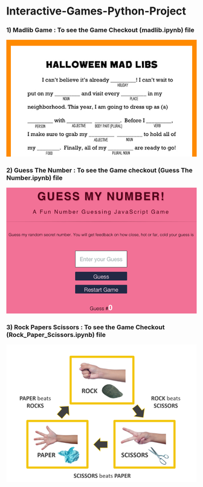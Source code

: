 # Interactive-Games-Python-Project

### 1) Madlib Game : To see the Game Checkout (madlib.ipynb) file

![picture alt](Images/printable-halloween-game-kids_horizontal.jpg "printable-halloween-game-kids_horizontal")

### 2) Guess The Number : To see the Game checkout (Guess The Number.ipynb) file

![picture alt](Images/guess-my-number.gif "guess-my-number")

### 3) Rock Papers Scissors : To see the Game Checkout (Rock_Paper_Scissors.ipynb) file

![picture alt](Images/Rock%20Paper%20Scissors.png "Rock Paper Scissors")
